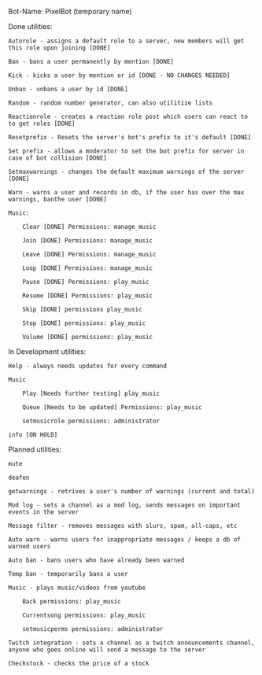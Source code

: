 Bot-Name: PixelBot (temporary name)

Done utilities:
    
    Autorole - assigns a default role to a server, new members will get this role upon joining [DONE]

    Ban - bans a user permanently by mention [DONE]
    
    Kick - kicks a user by mention or id [DONE - NO CHANGES NEEDED]

    Unban - unbans a user by id [DONE]

    Random - random number generator, can also utilitize lists

    Reactionrole - creates a reaction role post which users can react to to get roles [DONE]

    Resetprefix - Resets the server's bot's prefix to it's default [DONE]

    Set prefix - allows a moderator to set the bot prefix for server in case of bot collision [DONE]

    Setmaxwarnings - changes the default maximum warnings of the server [DONE]

    Warn - warns a user and records in db, if the user has over the max warnings, banthe user [DONE]

    Music:
        
        Clear [DONE] Permissions: manage_music

        Join [DONE] Permissions: manage_music

        Leave [DONE] Permissions: manage_music

        Loop [DONE] Permissions: manage_music

        Pause [DONE] Permissions: play_music
        
        Resume [DONE] Permissions: play_music

        Skip [DONE] permissions play_music

        Stop [DONE] permissions: play_music

        Volume [DONE] permissions: play_music

In Development utilities:

    Help - always needs updates for every command

    Music

        Play [Needs further testing] play_music

        Queue [Needs to be updated] Permissions: play_music
        
        setmusicrole permissions: administrator

    info [ON HOLD]
    
Planned utilities:

    mute

    deafen

    getwarnings - retrives a user's number of warnings (current and total)

    Mod log - sets a channel as a mod log, sends messages on important events in the server

    Message filter - removes messages with slurs, spam, all-caps, etc
    
    Auto warn - warns users for inappropriate messages / keeps a db of warned users
    
    Auto ban - bans users who have already been warned
    
    Temp ban - temporarily bans a user
    
    Music - plays music/videos from youtube

        Back permissions: play_music

        Currentsong permissions: play_music

        setmusicperms permissions: administrator
    
    Twitch integration - sets a channel as a twitch announcements channel, anyone who goes online will send a message to the server

    Checkstock - checks the price of a stock
    
    
